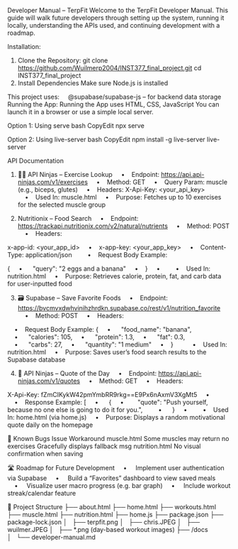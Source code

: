 Developer Manual – TerpFit
Welcome to the TerpFit Developer Manual. This guide will walk future developers through setting up the system, running it locally, understanding the APIs used, and continuing development with a roadmap.

Installation: 
1. Clone the Repository: 
git clone https://github.com/Wuilmerp2004/INST377_final_project.git
cd INST377_final_project
2. Install Dependencies
Make sure Node.js is installed

This project uses:
    @supabase/supabase-js – for backend data storage
   
Running the App: 
Running the App uses HTML, CSS, JavaScript
You can launch it in a browser or use a simple local server.

Option 1: Using serve
bash
CopyEdit
npx serve 

Option 2: Using live-server
bash
CopyEdit
npm install -g live-server
live-server

API Documentation
1. 🏋️‍♂️ API Ninjas – Exercise Lookup
    •    Endpoint: https://api.api-ninjas.com/v1/exercises
    •    Method: GET
    •    Query Param: muscle (e.g., biceps, glutes)
    •    Headers: X-Api-Key: <your_api_key>
    •    Used In: muscle.html
    •    Purpose: Fetches up to 10 exercises for the selected muscle group

2. Nutritionix – Food Search
    •    Endpoint: https://trackapi.nutritionix.com/v2/natural/nutrients
    •    Method: POST
    •    Headers:

x-app-id: <your_app_id>
    •    x-app-key: <your_app_key>
    •    Content-Type: application/json
   
    •    Request Body Example:

{
    •      "query": "2 eggs and a banana"
    •    }
    •    
    •    Used In: nutrition.html
    •    Purpose: Retrieves calorie, protein, fat, and carb data for user-inputted food

3. 🗃 Supabase – Save Favorite Foods
    •    Endpoint: https://bvcmvxdwhvinihzhrdkn.supabase.co/rest/v1/nutrition_favorite
    •    Method: POST
    •    Headers:

    •    Request Body Example:
{
    •      "food_name": "banana",
    •      "calories": 105,
    •      "protein": 1.3,
    •      "fat": 0.3,
    •      "carbs": 27,
    •      "quantity": "1 medium"
    •    }      
    •    Used In: nutrition.html
    •    Purpose: Saves user’s food search results to the Supabase database

4. 💬 API Ninjas – Quote of the Day
    •    Endpoint: https://api.api-ninjas.com/v1/quotes
    •    Method: GET
    •    Headers:

X-Api-Key: fZmCIKykW42pmYmbRR9rkg==E9Px6nAxmV3XgMt5
    •    
    •    Response Example:
[
    •      {
    •        "quote": "Push yourself, because no one else is going to do it for you.",    
    •      }
    •    
    •    Used In: home.html (via home.js)
    •    Purpose: Displays a random motivational quote daily on the homepage

🐞 Known Bugs
Issue
Workaround
muscle.html
Some muscles may return no exercises
Gracefully displays fallback msg
nutrition.html
No visual confirmation when saving

🛣 Roadmap for Future Development
    •     Implement user authentication via Supabase
    •     Build a “Favorites” dashboard to view saved meals
    •     Visualize user macro progress (e.g. bar graph)
    •     Include workout streak/calendar feature

📁 Project Structure
├── about.html
├── home.html
├── workouts.html
├── muscle.html
├── nutrition.html
├── home.js
├── package.json
├── package-lock.json
│   ├── terpfit.png
│   ├── chris.JPEG
│   ├── wuilmer.JPEG
│   ├── *.png (day-based workout images)
├── /docs
│   └── developer-manual.md
